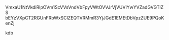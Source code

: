 VmxaU1NtVkdiRlpOVm1ScVVsVndVbFpyVWtOVVJrVjVUVlYwYVZadGVGTlZS
bEYzVXpCT2RGUnFRbWxSClZEQTVRMmR3YjJGdE1EMEtDbVpzZUE9PQoKenZj

kdb